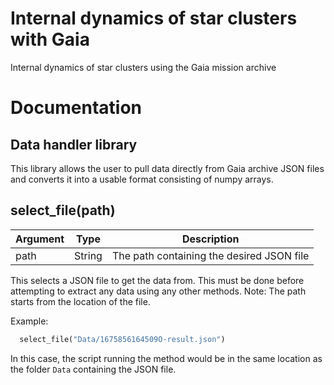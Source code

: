 
# Internal dynamics of star clusters with Gaia

Internal dynamics of star clusters using the Gaia mission archive

# Documentation

## Data handler library

This library allows the user to pull data directly from Gaia archive JSON files and converts it into a usable format consisting of numpy arrays.

## select_file(path)

| Argument    | Type        | Description |
| ----------- | ----------- |-------------|
| path      | String       | The path containing the desired JSON file |

This selects a JSON file to get the data from. This must be done before attempting to extract any data using any other methods.
Note: The path starts from the location of the file.

Example:
```py
  select_file("Data/1675856164509O-result.json")
```
In this case, the script running the method would be in the same location as the folder ```Data``` containing the JSON file.
